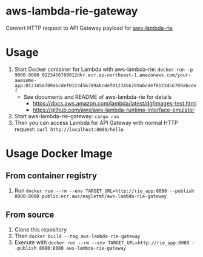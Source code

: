# aws-lambda-rie-gateway
Convert HTTP request to API Gateway payload for [aws-lambda-rie](https://github.com/aws/aws-lambda-runtime-interface-emulator)

# Usage
1. Start Docker container for Lambda with aws-lambda-rie: `docker run -p 9000:8080 0123456789012dkr.ecr.ap-northeast-1.amazonaws.com/your-awesome-app:0123456789abcdef0123456789abcdef0123456789abcdef0123456789abcdef`
    - See documents and README of aws-lambda-rie for details
        - https://docs.aws.amazon.com/lambda/latest/dg/images-test.html
        - https://github.com/aws/aws-lambda-runtime-interface-emulator
2. Start aws-lambda-rie-gateway: `cargo run`
3. Then you can access Lambda for API Gateway with normal HTTP request: `curl http://localhost:8080/hello`

# Usage Docker Image
## From container registry
1. Run `docker run --rm --env TARGET_URL=http://rie_app:8080 --publish 8080:8080 public.ecr.aws/eagletmt/aws-lambda-rie-gateway`

## From source
1. Clone this repository
2. Then `docker build --tag aws-lambda-rie-gateway`
3. Execute with `docker run --rm --env TARGET_URL=http://rie_app:8080 --publish 8080:8080 aws-lambda-rie-gateway`
